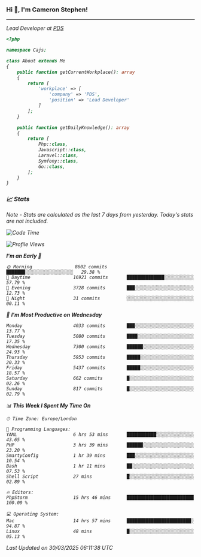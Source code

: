 ### Hi 👋, I'm Cameron Stephen!
<hr>
<p><em>Lead Developer at <a href="https://prindatasolutions.co.uk">PDS</a></p>


```php
<?php

namespace Cajs;

class About extends Me
{
    public function getCurrentWorkplace(): array
    {
        return [
            'workplace' => [
                'company' => 'PDS',
                'position' => 'Lead Developer'
            ]
        ];
    }

    public function getDailyKnowledge(): array
    {
        return [
            Php::class,
            Javascript::class,
            Laravel::class,
            Symfony::class,
            Go::class,
        ];
    }
}
```

### 📈 Stats
<p><em>Note - Stats are calculated as the last 7 days from yesterday. Today's stats are not included.</em></p>


<!--START_SECTION:waka-->
![Code Time](http://img.shields.io/badge/Code%20Time-4%2C431%20hrs%2036%20mins-blue)

![Profile Views](http://img.shields.io/badge/Profile%20Views-0-blue)

**I'm an Early 🐤** 

```text
🌞 Morning                8602 commits        ███████░░░░░░░░░░░░░░░░░░   29.38 % 
🌆 Daytime                16921 commits       ██████████████░░░░░░░░░░░   57.79 % 
🌃 Evening                3728 commits        ███░░░░░░░░░░░░░░░░░░░░░░   12.73 % 
🌙 Night                  31 commits          ░░░░░░░░░░░░░░░░░░░░░░░░░   00.11 % 
```
📅 **I'm Most Productive on Wednesday** 

```text
Monday                   4033 commits        ███░░░░░░░░░░░░░░░░░░░░░░   13.77 % 
Tuesday                  5080 commits        ████░░░░░░░░░░░░░░░░░░░░░   17.35 % 
Wednesday                7300 commits        ██████░░░░░░░░░░░░░░░░░░░   24.93 % 
Thursday                 5953 commits        █████░░░░░░░░░░░░░░░░░░░░   20.33 % 
Friday                   5437 commits        █████░░░░░░░░░░░░░░░░░░░░   18.57 % 
Saturday                 662 commits         █░░░░░░░░░░░░░░░░░░░░░░░░   02.26 % 
Sunday                   817 commits         █░░░░░░░░░░░░░░░░░░░░░░░░   02.79 % 
```


📊 **This Week I Spent My Time On** 

```text
🕑︎ Time Zone: Europe/London

💬 Programming Languages: 
YAML                     6 hrs 53 mins       ███████████░░░░░░░░░░░░░░   43.65 % 
PHP                      3 hrs 39 mins       ██████░░░░░░░░░░░░░░░░░░░   23.20 % 
SmartyConfig             1 hr 39 mins        ███░░░░░░░░░░░░░░░░░░░░░░   10.54 % 
Bash                     1 hr 11 mins        ██░░░░░░░░░░░░░░░░░░░░░░░   07.53 % 
Shell Script             27 mins             █░░░░░░░░░░░░░░░░░░░░░░░░   02.89 % 

🔥 Editors: 
PhpStorm                 15 hrs 46 mins      █████████████████████████   100.00 % 

💻 Operating System: 
Mac                      14 hrs 57 mins      ████████████████████████░   94.87 % 
Linux                    48 mins             █░░░░░░░░░░░░░░░░░░░░░░░░   05.13 % 
```


 Last Updated on 30/03/2025 06:11:38 UTC
<!--END_SECTION:waka-->

